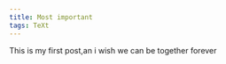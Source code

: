 ```yaml
---
title: Most important
tags: TeXt
---
```

    
This is my first post,an i wish we can be together forever

